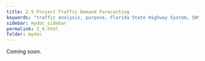 ```yaml
---
title: 2.9 Project Traffic Demand Forecasting
keywords: "traffic analysis, purpose, Florida State Highway System, SHS"
sidebar: mydoc_sidebar
permalink: 2_9.html
folder: mydoc
---
```


<p>
  Coming soon.
</p>